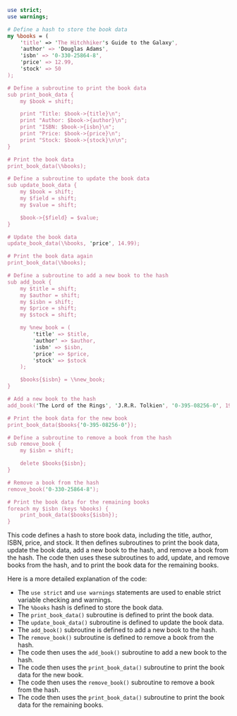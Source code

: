 ```perl
use strict;
use warnings;

# Define a hash to store the book data
my %books = (
    'title' => 'The Hitchhiker's Guide to the Galaxy',
    'author' => 'Douglas Adams',
    'isbn' => '0-330-25864-8',
    'price' => 12.99,
    'stock' => 50
);

# Define a subroutine to print the book data
sub print_book_data {
    my $book = shift;

    print "Title: $book->{title}\n";
    print "Author: $book->{author}\n";
    print "ISBN: $book->{isbn}\n";
    print "Price: $book->{price}\n";
    print "Stock: $book->{stock}\n\n";
}

# Print the book data
print_book_data(\%books);

# Define a subroutine to update the book data
sub update_book_data {
    my $book = shift;
    my $field = shift;
    my $value = shift;

    $book->{$field} = $value;
}

# Update the book data
update_book_data(\%books, 'price', 14.99);

# Print the book data again
print_book_data(\%books);

# Define a subroutine to add a new book to the hash
sub add_book {
    my $title = shift;
    my $author = shift;
    my $isbn = shift;
    my $price = shift;
    my $stock = shift;

    my %new_book = (
        'title' => $title,
        'author' => $author,
        'isbn' => $isbn,
        'price' => $price,
        'stock' => $stock
    );

    $books{$isbn} = \%new_book;
}

# Add a new book to the hash
add_book('The Lord of the Rings', 'J.R.R. Tolkien', '0-395-08256-0', 19.99, 30);

# Print the book data for the new book
print_book_data($books{'0-395-08256-0'});

# Define a subroutine to remove a book from the hash
sub remove_book {
    my $isbn = shift;

    delete $books{$isbn};
}

# Remove a book from the hash
remove_book('0-330-25864-8');

# Print the book data for the remaining books
foreach my $isbn (keys %books) {
    print_book_data($books{$isbn});
}
```

This code defines a hash to store book data, including the title, author, ISBN, price, and stock. It then defines subroutines to print the book data, update the book data, add a new book to the hash, and remove a book from the hash. The code then uses these subroutines to add, update, and remove books from the hash, and to print the book data for the remaining books.

Here is a more detailed explanation of the code:

* The `use strict` and `use warnings` statements are used to enable strict variable checking and warnings.
* The `%books` hash is defined to store the book data.
* The `print_book_data()` subroutine is defined to print the book data.
* The `update_book_data()` subroutine is defined to update the book data.
* The `add_book()` subroutine is defined to add a new book to the hash.
* The `remove_book()` subroutine is defined to remove a book from the hash.
* The code then uses the `add_book()` subroutine to add a new book to the hash.
* The code then uses the `print_book_data()` subroutine to print the book data for the new book.
* The code then uses the `remove_book()` subroutine to remove a book from the hash.
* The code then uses the `print_book_data()` subroutine to print the book data for the remaining books.